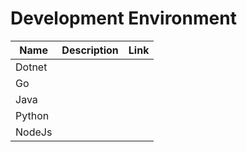 # Development Environment

|Name|Description|Link|
|----|----|---|
|Dotnet|||
|Go|||
|Java|||
|Python|||
|NodeJs|||
